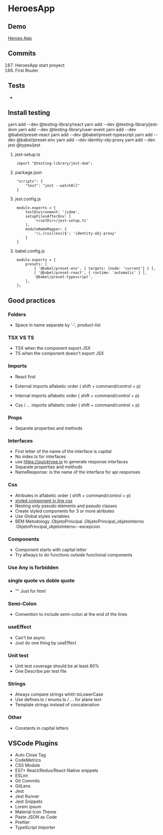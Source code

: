 
# HeroesApp

## Demo
[Heroes App]()

## Commits

187. HeroesApp start proyect
188. First Router

## Tests

- 

## Install testing

yarn add --dev @testing-library/react
yarn add --dev @testing-library/jest-dom
yarn add --dev @testing-library/user-event
yarn add --dev @babel/preset-react
yarn add --dev @babel/preset-typescript
yarn add --dev @babel/preset-env
yarn add --dev identity-obj-proxy
yarn add --dev jest @types/jest

1. jest-setup.ts

```
    import "@testing-library/jest-dom";
```

2. package.json

```
    "scripts": {
        "test": "jest --watchAll"
    }
```

3. jest.config.js

```
    module.exports = {
        testEnvironment: 'jsdom',
        setupFilesAfterEnv: [
            '<rootDir>/jest-setup.ts'
        ],
        moduleNameMapper: {
            '\\.(css|less)$': 'identity-obj-proxy'
        }
    }
```

3. babel.config.js

```
    module.exports = {
        presets: [
            [ '@babel/preset-env', { targets: {node: 'current'} } ],
            [ '@babel/preset-react', { runtime: 'automatic' } ],
            '@babel/preset-typescript',
        ],
    };
```

## Good practices

### Folders
- Space in name separate by '-', product-list

### TSX VS TS
- TSX when the component export JSX
- TS when the component doesn't export JSX

### Imports
- React first
- External imports alfabetic order ( shift + command/control + p)

- Internal imports alfabetic order ( shift + command/control + p)

- Css / ... imports alfabetic order ( shift + command/control + p)

### Props
- Separate properties and methods

### Interfaces
- First letter of the name of the interface is capital
- No index.ts for interfaces
- use https://quicktype.io to generate response interfaces
- Separate properties and methods
- NameResponse: is the name of the interface for api responses

### Css
- Atributes in alfabetic order ( shift + command/control + p)
- [styled component in line css](https://styled-components.com/docs/api#css)
- Nesting only pseudo elements and pseudo classes
- Create styled components for 3 or more atributes
- Use Global styles variables
- BEM Metodology
    .ObjetoPrincipal
    .ObjetoPrincipal_objetoInterno
    .ObjetoPrincipal_objetoInterno--excepcion

### Components
- Component starts with capital letter
- Try allways to do functions outside functional components

### Use Any is forbidden


### single quote vs doble quote
- "" Just for html

### Semi-Colon
- Convention to include semi-colon at the end of the lines

### useEffect
- Can't be async
- Just do one thing by useEffect

### Unit test
- Unit test coverage should be at least 80%
- One Describe per test file

### Strings
- Always compare strings whith toLowerCase
- Use defines.ts / enums.ts / ... for plane text
- Template strings instead of concatenation

### Other
- Constants in capital letters


## VSCode Plugins
- Auto Close Tag
- CodeMetrics
- CSS Module
- ES7+ React/Redux/React-Native snippets
- ESLint
- Git Commits
- GitLens
- Jest
- Jest Runner
- Jest Snippets
- Lorem ipsum
- Material Icon Theme
- Paste JSON as Code
- Prettier
- TypeScript Importer